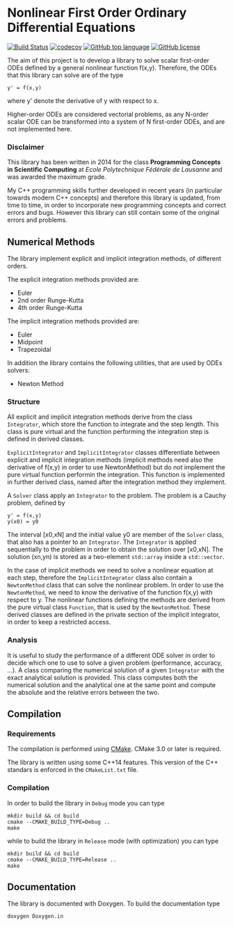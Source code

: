# Nonlinear First Order Ordinary Differential Equations 

[![Build Status](https://travis-ci.org/RMeli/ODE-Solver.svg?branch=master)](https://travis-ci.org/RMeli/ODE-Solver)
[![codecov](https://codecov.io/gh/RMeli/ODE-Solver/branch/master/graph/badge.svg)](https://codecov.io/gh/RMeli/ODE-Solver)
[![GitHub top language](https://img.shields.io/github/languages/top/RMeli/ODE-Solver.svg)](https://isocpp.org/)
[![GitHub license](https://img.shields.io/github/license/RMeli/ODE-Solver.svg)](https://github.com/RMeli/ODE-Solver/blob/master/LICENSE)

The aim of this project is to develop a library to solve scalar first-order ODEs defined by a general nonlinear function f(x,y). Therefore, the ODEs that this library can solve are of the type

    y' = f(x,y)
    
where y' denote the derivative of y with respect to x.

Higher-order ODEs are considered vectorial problems, as any N-order scalar ODE can be transformed into a system of N first-order ODEs, and are not implemented here.

### Disclaimer

This library has been written in 2014 for the class **Programming Concepts in Scientific Computing** at *Ecole Polytechnique Fédérale de Lausanne* and was awarded the maximum grade. 

My C++ programming skills further developed in recent years (in particular towards modern C++ concepts) and therefore this library is updated, from time to time, in order to incorporate new programming concepts and correct errors and bugs. However this library can still contain some of the original errors and problems.

## Numerical Methods

The library implement explicit and implicit integration methods, of different orders.

The explicit integration methods provided are:
- Euler
- 2nd order Runge-Kutta
- 4th order Runge-Kutta

The implicit integration methods provided are:
- Euler
- Midpoint
- Trapezoidal

In addition the library contains the following utilities, that are used by ODEs solvers:
- Newton Method

### Structure

All explicit and implicit integration methods derive from the class `Integrator`, which store the function to integrate and the step length. This class is pure virtual and the function performing the integration step is defined in derived classes.

`ExplicitIntegrator` and `ImplicitIntegrator` classes differentiate between explicit and implicit integration methods (implicit methods need also the derivative of f(x,y) in order to use NewtonMethod) but do not implement the pure virtual function performin the integration. This function is implemented in further derived class, named after the integration method they implement.

A `Solver` class apply an `Integrator` to the problem. The problem is a Cauchy problem, defined by

    y' = f(x,y)
    y(x0) = y0

The interval [x0,xN] and the initial value y0 are member of the `Solver` class, that also has a pointer to an `Integrator`. The `Integrator` is applied sequentially to the problem in order to obtain the solution over [x0,xN]. The solution (xn,yn) is stored as a two-element `std::array` inside a `std::vector`.

In the case of implicit methods we need to solve a nonlinear equation at each step, therefore the `ImplicitIntegrator` class also contain a `NewtonMethod` class that can solve the nonlinear problem. In order to use the `NewtonMethod`, we need to know the derivative of the function f(x,y) with respect to y. The nonlinear functions defining the methods are derived from the pure virtual class `Function`, that is used by the `NewtonMethod`. These derived classes are defined in the private section of the implicit integrator, in order to keep a restricted access.

### Analysis

It is useful to study the performance of a different ODE solver in order to decide which one to use to solve a given problem (performance, accuracy, ...). A class comparing the numerical solution of a given `Integrator` with the exact analytical solution is provided. This class computes both the numerical solution and the analytical one at the same point and compute the absolute and the relative errors between the two.

## Compilation

### Requirements

The compilation is performed using [CMake](https://cmake.org/). CMake 3.0 or later is required.

The library is written using some C++14 features. This version of the C++ standars is enforced in the `CMakeList.txt` file.

### Compilation

In order to build the library in `Debug` mode you can type

    mkdir build && cd build
    cmake --CMAKE_BUILD_TYPE=Debug ..
    make

while to build the library in `Release` mode (with optimization) you can type

    mkdir build && cd build
    cmake --CMAKE_BUILD_TYPE=Release ..
    make
    
## Documentation

The library is documented with Doxygen. To build the documentation type

    doxygen Doxygen.in
